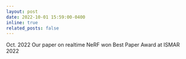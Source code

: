 ```yaml
---
layout: post
date: 2022-10-01 15:59:00-0400
inline: true
related_posts: false
---
```


Oct. 2022	Our paper on realtime NeRF won Best Paper Award at ISMAR 2022  
